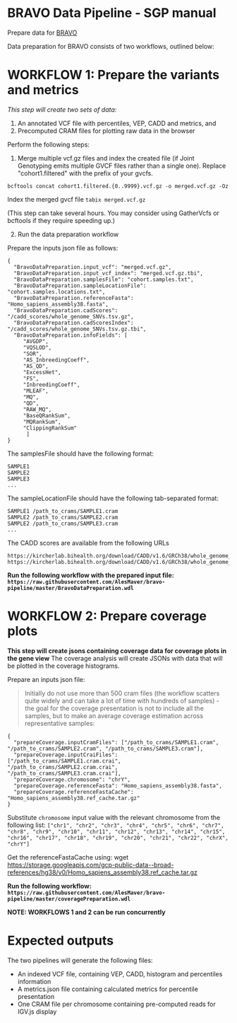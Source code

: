 # BRAVO Data Pipeline - SGP manual
Prepare data for [BRAVO](https://github.com/statgen/bravo)

Data preparation for BRAVO consists of two workflows, outlined below:

# WORKFLOW 1: Prepare the variants and metrics
*This step will create two sets of data:*
1. An annotated VCF file with percentiles, VEP, CADD and metrics, and
2. Precomputed CRAM files for plotting raw data in the browser

Perform the following steps:
1. Merge multiple vcf.gz files and index the created file (if Joint Genotyping emits multiple GVCF files rather than a single one). Replace "cohort1.filtered" with the prefix of your gvcfs. 

`bcftools concat cohort1.filtered.{0..9999}.vcf.gz -o merged.vcf.gz -Oz`

Index the merged gvcf file
`tabix merged.vcf.gz`

(This step can take several hours. You may consider using GatherVcfs or bcftools if they require speeding up.)

2. Run the data preparation workflow

Prepare the inputs json file as follows:
``` 
{
  "BravoDataPreparation.input_vcf": "merged.vcf.gz",
  "BravoDataPreparation.input_vcf_index": "merged.vcf.gz.tbi",
  "BravoDataPreparation.samplesFile": "cohort.samples.txt",
  "BravoDataPreparation.sampleLocationFile": "cohort.samples.locations.txt",
  "BravoDataPreparation.referenceFasta": "Homo_sapiens_assembly38.fasta",
  "BravoDataPreparation.cadScores": "/cadd_scores/whole_genome_SNVs.tsv.gz",
  "BravoDataPreparation.cadScoresIndex": "/cadd_scores/whole_genome_SNVs.tsv.gz.tbi",
  "BravoDataPreparation.infoFields": [
     "AVGDP",
     "VQSLOD",
     "SOR",
     "AS_InbreedingCoeff",
     "AS_QD",
     "ExcessHet",
     "FS",
     "InbreedingCoeff",
     "MLEAF",
     "MQ",
     "QD",
     "RAW_MQ",
     "BaseQRankSum",
     "MQRankSum",
     "ClippingRankSum"
      ]
} 
```

The samplesFile should have the following format:
```
SAMPLE1
SAMPLE2
SAMPLE3
...
```

The sampleLocationFile should have the following tab-separated format:
```
SAMPLE1 /path_to_crams/SAMPLE1.cram
SAMPLE2 /path_to_crams/SAMPLE2.cram
SAMPLE2 /path_to_crams/SAMPLE3.cram
...
```

The CADD scores are available from the following URLs
```
https://kircherlab.bihealth.org/download/CADD/v1.6/GRCh38/whole_genome_SNVs.tsv.gz
https://kircherlab.bihealth.org/download/CADD/v1.6/GRCh38/whole_genome_SNVs.tsv.gz.tbi
```

**Run the following workflow with the prepared input file: `https://raw.githubusercontent.com/AlesMaver/bravo-pipeline/master/BravoDataPreparation.wdl`**

# WORKFLOW 2: Prepare coverage plots
**This step will create jsons containing coverage data for coverage plots in the gene view**
The coverage analysis will create JSONs with data that will be plotted in the coverage histograms. 

Prepare an inputs json file:
>Initially do not use more than 500 cram files (the workflow scatters quite widely and can take a lot of time with hundreds of samples) - the goal for the coverage presentation is not to include all the samples, but to make an average coverage estimation across representative samples: 

```
{
  "prepareCoverage.inputCramFiles": ["/path_to_crams/SAMPLE1.cram", "/path_to_crams/SAMPLE2.cram", "/path_to_crams/SAMPLE3.cram"],
  "prepareCoverage.inputCraiFiles": ["/path_to_crams/SAMPLE1.cram.crai", "/path_to_crams/SAMPLE2.cram.crai", "/path_to_crams/SAMPLE3.cram.crai"],
  "prepareCoverage.chromosome": "chrY",
  "prepareCoverage.referenceFasta": "Homo_sapiens_assembly38.fasta",
  "prepareCoverage.referenceFastaCache": "Homo_sapiens_assembly38.ref_cache.tar.gz"
} 
```

Substitute `chromosome` input value with the relevant chromosome from the following list: `["chr1", "chr2", "chr3", "chr4", "chr5", "chr6", "chr7", "chr8", "chr9", "chr10", "chr11", "chr12", "chr13", "chr14", "chr15", "chr16", "chr17", "chr18", "chr19", "chr20", "chr21", "chr22", "chrX", "chrY"]`

Get the referenceFastaCache using: wget https://storage.googleapis.com/gcp-public-data--broad-references/hg38/v0/Homo_sapiens_assembly38.ref_cache.tar.gz

**Run the following workflow: `https://raw.githubusercontent.com/AlesMaver/bravo-pipeline/master/coveragePreparation.wdl`**

**NOTE: WORKFLOWS 1 and 2 can be run concurrently**

# Expected outputs
The two pipelines will generate the following files:
- An indexed VCF file, containing VEP, CADD, histogram and percentiles information
- A metrics.json file containing calculated metrics for percentile presentation
- One CRAM file per chromosome containing pre-computed reads for IGV.js display